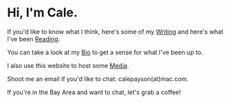 # Hi, I'm Cale.

If you'd like to know what I think, here's some of my [Writing](writing/index.md)
and here's what I've been [Reading](reading/index.md).

You can take a look at my [Bio](bio.md) to get a sense for what I've been up to.

I also use this website to host some [Media](media.md).

Shoot me an email if you'd like to chat: calepayson(at)mac.com.

If you're in the Bay Area and want to chat, let's grab a coffee!
